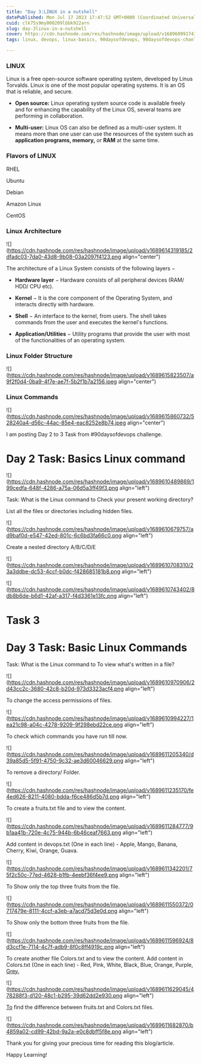 ```yaml
---
title: "Day 3:LINUX in a nutshell"
datePublished: Mon Jul 17 2023 17:47:52 GMT+0000 (Coordinated Universal Time)
cuid: clk75s9my000209lbbk922arn
slug: day-3linux-in-a-nutshell
cover: https://cdn.hashnode.com/res/hashnode/image/upload/v1689609917439/c76c92fa-978c-4720-9613-4f02a49f888d.png
tags: linux, devops, linux-basics, 90daysofdevops, 90daysofdevops-chanllenge

---
```


### LINUX

Linux is a free open-source software operating system, developed by Linus Torvalds. Linux is one of the most popular operating systems. It is an OS that is reliable, and secure.

* **Open source:** Linux operating system source code is available freely and for enhancing the capability of the Linux OS, several teams are performing in collaboration.
    
* **Multi-user:** Linux OS can also be defined as a multi-user system. It means more than one user can use the resources of the system such as **application programs, memory,** or **RAM** at the same time.
    

### Flavors of LINUX

RHEL

Ubuntu

Debian

Amazon Linux

CentOS

### Linux Architecture

![](https://cdn.hashnode.com/res/hashnode/image/upload/v1689614319185/2dfadc03-7da0-43d8-9b08-03a2097f4123.png align="center")

The architecture of a Linux System consists of the following layers −

* **Hardware layer** − Hardware consists of all peripheral devices (RAM/ HDD/ CPU etc).
    
* **Kernel** − It is the core component of the Operating System, and interacts directly with hardware.
    
* **Shell** − An interface to the kernel, from users. The shell takes commands from the user and executes the kernel's functions.
    
* **Application/Utilities** − Utility programs that provide the user with most of the functionalities of an operating system.
    

### Linux Folder Structure

![](https://cdn.hashnode.com/res/hashnode/image/upload/v1689615823507/a9f2f0d4-0ba9-4f7e-ae7f-5b2f1b7a2156.jpeg align="center")

### Linux Commands

![](https://cdn.hashnode.com/res/hashnode/image/upload/v1689615860732/528240a4-d56c-44ac-85e4-eac8252e8b74.jpeg align="center")

I am posting Day 2 to 3 Task from #90daysofdevops challenge.

# Day 2 Task: Basics Linux command

![](https://cdn.hashnode.com/res/hashnode/image/upload/v1689610489869/199cedfa-648f-4286-a75a-06d5a3ff49f3.png align="left")

Task: What is the Linux command to Check your present working directory?

List all the files or directories including hidden files.

![](https://cdn.hashnode.com/res/hashnode/image/upload/v1689610679757/ad9baf0d-e547-42ed-801c-6c6bd3fa66c0.png align="left")

Create a nested directory A/B/C/D/E

![](https://cdn.hashnode.com/res/hashnode/image/upload/v1689610708310/23a3ddbe-dc53-4ccf-b0dc-f428685181b8.png align="left")

![](https://cdn.hashnode.com/res/hashnode/image/upload/v1689610743402/8db8b6de-b6d1-42af-a317-f4d3361e13fc.png align="left")

# **Task 3**

# Day 3 Task: Basic Linux Commands

Task: What is the Linux command to To view what's written in a file?

![](https://cdn.hashnode.com/res/hashnode/image/upload/v1689610970906/2d43cc2c-3680-42c8-b20d-973d3323acf4.png align="left")

To change the access permissions of files.

![](https://cdn.hashnode.com/res/hashnode/image/upload/v1689610994227/1ea21c98-a04c-4278-9209-9f298ebd22ce.png align="left")

To check which commands you have run till now.

![](https://cdn.hashnode.com/res/hashnode/image/upload/v1689611205340/d39a85d5-5f91-4750-9c32-ae3d60046629.png align="left")

To remove a directory/ Folder.

![](https://cdn.hashnode.com/res/hashnode/image/upload/v1689611235170/fe4ed626-8211-4080-bdda-f6ce486d5b7d.png align="left")

To create a fruits.txt file and to view the content.

![](https://cdn.hashnode.com/res/hashnode/image/upload/v1689611284777/9b1aa41b-720e-4c75-944b-6b46ceaf7663.png align="left")

Add content in devops.txt (One in each line) - Apple, Mango, Banana, Cherry, Kiwi, Orange, Guava.

![](https://cdn.hashnode.com/res/hashnode/image/upload/v1689611342201/75f2c50c-77ed-4628-b1fb-4eebf36f4ee9.png align="left")

To Show only the top three fruits from the file.

![](https://cdn.hashnode.com/res/hashnode/image/upload/v1689611550372/0717479e-8111-4ccf-a3eb-a7acd75d3e0d.png align="left")

To Show only the bottom three fruits from the file.

![](https://cdn.hashnode.com/res/hashnode/image/upload/v1689611596924/8d3ccf1e-7114-4c7f-adb9-8f0c8ff4919c.png align="left")

To create another file Colors.txt and to view the content. Add content in Colors.txt (One in each line) - Red, Pink, White, Black, Blue, Orange, Purple, [Grey.](http://Grey.To)

![](https://cdn.hashnode.com/res/hashnode/image/upload/v1689611629045/478288f3-d120-48c1-b295-39d62dd2e930.png align="left")

[To](http://Grey.To) find the difference between fruits.txt and Colors.txt files.

![](https://cdn.hashnode.com/res/hashnode/image/upload/v1689611682870/b4859a02-cd99-42bd-9a2a-e0c8dbff5f8e.png align="left")

Thank you for giving your precious time for reading this blog/article.

Happy Learning!